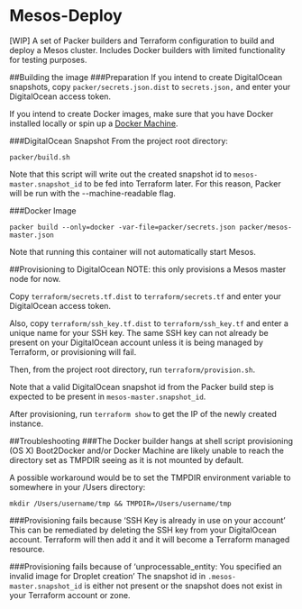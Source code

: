 # Mesos-Deploy
[WIP] A set of Packer builders and Terraform configuration to build and deploy a Mesos cluster. Includes Docker builders with limited functionality for testing purposes.

##Building the image
###Preparation
If you intend to create DigitalOcean snapshots, copy `packer/secrets.json.dist` to `secrets.json,` and enter your DigitalOcean access token.

If you intend to create Docker images, make sure that you have Docker installed locally or spin up a [Docker Machine](https://www.docker.com/docker-machine).

###DigitalOcean Snapshot
From the project root directory:
```
packer/build.sh
```
Note that this script will write out the created snapshot id to `mesos-master.snapshot_id` to be fed into Terraform later. For this reason, Packer will be run with the --machine-readable flag.

###Docker Image
```
packer build --only=docker -var-file=packer/secrets.json packer/mesos-master.json
```
Note that running this container will not automatically start Mesos.

##Provisioning to DigitalOcean
NOTE: this only provisions a Mesos master node for now.

Copy `terraform/secrets.tf.dist` to `terraform/secrets.tf` and enter your DigitalOcean access token.

Also, copy `terraform/ssh_key.tf.dist` to `terraform/ssh_key.tf` and enter a unique name for your SSH key.
The same SSH key can not already be present on your DigitalOcean account unless it is being managed by Terraform, or provisioning will fail.

Then, from the project root directory, run `terraform/provision.sh`.

Note that a valid DigitalOcean snapshot id from the Packer build step is expected to be present in `mesos-master.snapshot_id`.

After provisioning, run `terraform show` to get the IP of the newly created instance.

##Troubleshooting
###The Docker builder hangs at shell script provisioning (OS X)
Boot2Docker and/or Docker Machine are likely unable to reach the directory set as TMPDIR seeing as it is not mounted by default.

A possible workaround would be to set the TMPDIR environment variable to somewhere in your /Users directory:
```
mkdir /Users/username/tmp && TMPDIR=/Users/username/tmp
```

###Provisioning fails because ‘SSH Key is already in use on your account’
This can be remediated by deleting the SSH key from your DigitalOcean account. Terraform will then add it and it will become a Terraform managed resource.

###Provisioning fails because of ‘unprocessable_entity: You specified an invalid image for Droplet creation’
The snapshot id in `.mesos-master.snapshot_id` is either not present or the snapshot does not exist in your Terraform account or zone.
